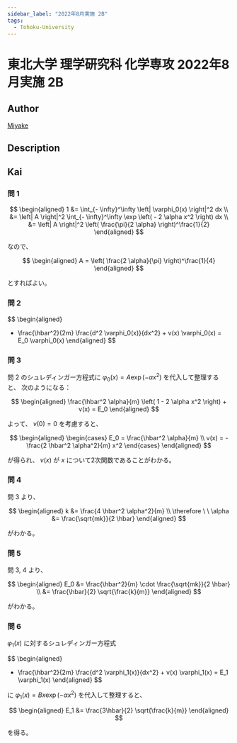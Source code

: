 ```yaml
---
sidebar_label: "2022年8月実施 2B"
tags:
  - Tohoku-University
---
```

# 東北大学 理学研究科 化学専攻 2022年8月実施 2B

## **Author**
[Miyake](https://miyake.github.io/exams/index.html)

## **Description**

## **Kai**
### 問 1

$$
\begin{aligned}
1
&= \int_{- \infty}^\infty \left| \varphi_0(x) \right|^2 dx
\\
&= \left| A \right|^2 \int_{- \infty}^\infty \exp \left( - 2 \alpha x^2 \right) dx
\\
&= \left| A \right|^2 \left( \frac{\pi}{2 \alpha} \right)^\frac{1}{2}
\end{aligned}
$$

なので、

$$
\begin{aligned}
A = \left( \frac{2 \alpha}{\pi} \right)^\frac{1}{4}
\end{aligned}
$$

とすればよい。

### 問 2

$$
\begin{aligned}
- \frac{\hbar^2}{2m} \frac{d^2 \varphi_0(x)}{dx^2} + v(x) \varphi_0(x) = E_0 \varphi_0(x)
\end{aligned}
$$

### 問 3
問 2 のシュレディンガー方程式に $\varphi_0(x) = A \exp (-\alpha x^2)$ を代入して整理すると、
次のようになる：

$$
\begin{aligned}
\frac{\hbar^2 \alpha}{m} \left( 1 - 2 \alpha x^2 \right) + v(x) = E_0
\end{aligned}
$$

よって、 $v(0)=0$ を考慮すると、

$$
\begin{aligned}
\begin{cases}
E_0 = \frac{\hbar^2 \alpha}{m}
\\
v(x) = - \frac{2 \hbar^2 \alpha^2}{m} x^2
\end{cases}
\end{aligned}
$$

が得られ、 $v(x)$ が $x$ について2次関数であることがわかる。

### 問 4
問 3 より、

$$
\begin{aligned}
k &=  \frac{4 \hbar^2 \alpha^2}{m}
\\
\therefore \ \ 
\alpha &= \frac{\sqrt{mk}}{2 \hbar}
\end{aligned}
$$

がわかる。

### 問 5
問 3, 4 より、

$$
\begin{aligned}
E_0
&= \frac{\hbar^2}{m} \cdot \frac{\sqrt{mk}}{2 \hbar}
\\
&= \frac{\hbar}{2} \sqrt{\frac{k}{m}}
\end{aligned}
$$

がわかる。

### 問 6
$\varphi_1(x)$ に対するシュレディンガー方程式

$$
\begin{aligned}
- \frac{\hbar^2}{2m} \frac{d^2 \varphi_1(x)}{dx^2} + v(x) \varphi_1(x) = E_1 \varphi_1(x)
\end{aligned}
$$

に $\varphi_1(x) = Bx \exp( - \alpha x^2)$ を代入して整理すると、

$$
\begin{aligned}
E_1 &= \frac{3\hbar}{2} \sqrt{\frac{k}{m}}
\end{aligned}
$$

を得る。